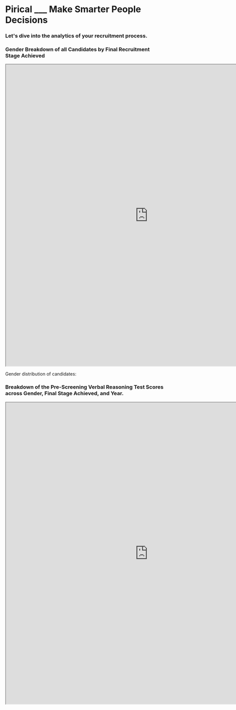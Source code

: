 # Pirical ___ Make Smarter People Decisions

### Let's dive into the analytics of your recruitment process.

### Gender Breakdown of all Candidates by Final Recruitment Stage Achieved 

<iframe width="900" height="955" src="https://public.tableau.com/views/GenderBias_16132350298880/Sheet2?:language=en&:display_count=y&:origin=viz_share_link&:showVizHome=no"></iframe>

Gender distribution of candidates: 



### Breakdown of the Pre-Screening Verbal Reasoning Test Scores across Gender, Final Stage Achieved, and Year.

<iframe width="900" height="955" src="https://public.tableau.com/views/TestScorebyYear/Sheet1?:language=en&:display_count=y&publish=yes&:origin=viz_share_link&:showVizHome=no"></iframe>
